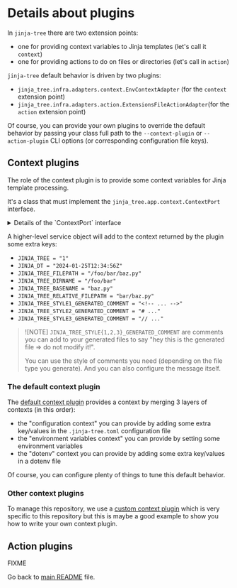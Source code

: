 <!-- *** GENERATED FILE - DO NOT EDIT *** -->
<!-- To modify this file, edit docs/details-about-plugins.md.template and launch 'make doc' -->

# Details about plugins

In `jinja-tree` there are two extension points:

- one for providing context variables to Jinja templates (let's call it `context`)
- one for providing actions to do on files or directories (let's call in `action`)

`jinja-tree` default behavior is driven by two plugins:

- `jinja_tree.infra.adapters.context.EnvContextAdapter` (for the `context` extension point)
- `jinja_tree.infra.adapters.action.ExtensionsFileActionAdapter`(for the `action` extension point)

Of course, you can provide your own plugins to override the default behavior by passing your class full path to the `--context-plugin` or `--action-plugin` CLI options (or corresponding configuration file keys).

## Context plugins

The role of the context plugin is to provide some context variables for Jinja template processing.

It's a class that must implement the `jinja_tree.app.context.ContextPort` interface.

<details>

<summary>Details of the `ContextPort` interface</summary>

```python
class ContextPort(ABC):
    """This is the abstract interface for ContextPort adapters."""

    @abstractmethod
    def __init__(self, config: Config):
        """
        Construct a new ContextPort object given a configuration object.

        Args:
            config (Config): The configuration object.
        """
        pass

    @abstractmethod
    def get_context(self) -> Dict[str, Any]:
        """
        Retrieve the Jinja context to apply.

        Note: it can depends on the current working directory (CWD).

        Returns:
            The context dictionary.

        """
        pass

```

</details>

A higher-level service object will add to the context returned by the plugin some extra keys:

- `JINJA_TREE = "1"`
- `JINJA_DT = "2024-01-25T12:34:56Z"`
- `JINJA_TREE_FILEPATH = "/foo/bar/baz.py"`
- `JINJA_TREE_DIRNAME = "/foo/bar"`
- `JINJA_TREE_BASENAME = "baz.py"`
- `JINJA_TREE_RELATIVE_FILEPATH = "bar/baz.py"`
- `JINJA_TREE_STYLE1_GENERATED_COMMENT = "<!-- ... -->"`
- `JINJA_TREE_STYLE2_GENERATED_COMMENT = "# ..."`
- `JINJA_TREE_STYLE3_GENERATED_COMMENT = "// ..."`

> ![NOTE]
> `JINJA_TREE_STYLE{1,2,3}_GENERATED_COMMENT` are comments you can add
> to your generated files to say "hey this is the generated file => do not modify it!".
>
> You can use the style of comments you need (depending on the file type you generate). And
> you can also configure the message itself.

### The default context plugin

The [default context plugin](jinja_tree/infra/adapters/context.py) provides a context by merging 3 layers of contexts (in this order):

- the "configuration context" you can provide by adding some extra key/values in the `.jinja-tree.toml` configuration file
- the "environment variables context" you can provide by setting some environment variables
- the "dotenv" context you can provide by adding some extra key/values in a dotenv file

Of course, you can configure plenty of things to tune this default behavior.

### Other context plugins

To manage this repository, we use a [custom context plugin](tools/jinja_tree_plugins_context.py) which is very specific to this repository
but this is maybe a good example to show you how to write your own context plugin.

## Action plugins

FIXME

Go back to [main README](../README.md) file.